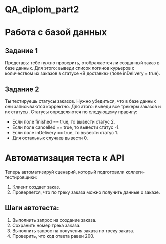 # QA_diplom_part2
# Работа с базой данных
## Задание 1
Представь: тебе нужно проверить, отображается ли созданный заказ в базе данных. Для этого: выведи список логинов курьеров с количеством их заказов в статусе «В доставке» (поле inDelivery = true).
## Задание 2
Ты тестируешь статусы заказов. Нужно убедиться, что в базе данных они записываются корректно. Для этого: выведи все трекеры заказов и их статусы. Статусы определяются по следующему правилу: 
- Если поле finished == true, то вывести статус 2. 
- Если поле canсelled == true, то вывести статус -1. 
- Если поле inDelivery == true, то вывести статус 1. 
- Для остальных случаев вывести 0.

# Автоматизация теста к API
Теперь автоматизируй сценарий, который подготовили коллеги-тестировщики:
1. Клиент создает заказ.
2. Проверяется, что по треку заказа можно получить данные о заказе.
## Шаги автотеста:
1. Выполнить запрос на создание заказа.
2. Сохранить номер трека заказа.
3. Выполнить запрос на получения заказа по треку заказа.
4. Проверить, что код ответа равен 200.
